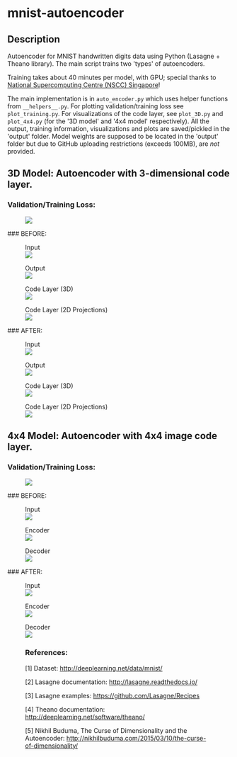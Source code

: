 # mnist-autoencoder

## Description

Autoencoder for MNIST handwritten digits data using Python (Lasagne + Theano library). The main script trains two 'types' of autoencoders.

Training takes about 40 minutes per model, with GPU; special thanks to [National Supercomputing Centre (NSCC) Singapore](http://www.nscc.sg)!  

The main implementation is in ```auto_encoder.py``` which uses helper functions from ```__helpers__.py```. For plotting validation/training loss see ```plot_training.py```. For visualizations of the code layer, see ```plot_3D.py``` and ```plot_4x4.py``` (for the '3D model' and '4x4 model' respectively). All the output, training information, visualizations and plots are saved/pickled in the 'output' folder. Model weights are supposed to be located in the 'output' folder but due to GitHub uploading restrictions (exceeds 100MB), are *not* provided. 


## 3D Model: Autoencoder with 3-dimensional code layer.
### Validation/Training Loss:
<figure>
<img src="./output/3D_training.jpg">
</figure>
### BEFORE:
<figure>
<figcaption>Input</figcaption>
<img src="./output/3D_in.jpg">
</figure>
<figure>
<figcaption>Output</figcaption>
<img src="./output/3D_out_1.jpg">
</figure>
<figure>
<figcaption>Code Layer (3D)</figcaption>
<img src="./output/3D_code_1.jpg">
</figure>
<figure>
<figcaption>Code Layer (2D Projections)</figcaption>
<img src="./output/3D_code_xy_1.jpg">
</figure>
### AFTER:
<figure>
<figcaption>Input</figcaption>
<img src="./output/3D_in.jpg">
</figure>
<figure>
<figcaption>Output</figcaption>
<img src="./output/3D_out_2.jpg">
</figure>
<figure>
<figcaption>Code Layer (3D)</figcaption>
<img src="./output/3D_code_2.jpg">
</figure>
<figure>
<figcaption>Code Layer (2D Projections)</figcaption>
<img src="./output/3D_code_xy_2.jpg">
</figure>

## 4x4 Model: Autoencoder with 4x4 image code layer.
### Validation/Training Loss:
<figure>
<img src="./output/4x4_training.jpg">
</figure>
### BEFORE:
<figure>
<figcaption>Input</figcaption>
<img src="./output/4x4_in.jpg">
</figure>
<figure>
<figcaption>Encoder</figcaption>
<img src="./output/4x4_code_1.jpg">
</figure>
<figure>
<figcaption>Decoder</figcaption>
<img src="./output/4x4_out_1.jpg">
</figure>
### AFTER:
<figure>
<figcaption>Input</figcaption>
<img src="./output/4x4_in.jpg">
</figure>
<figure>
<figcaption>Encoder</figcaption>
<img src="./output/4x4_code_2.jpg">
</figure>
<figure>
<figcaption>Decoder</figcaption>
<img src="./output/4x4_out_2.jpg">
</figure>
<figure>

### References:

[1] Dataset: <http://deeplearning.net/data/mnist/>

[2] Lasagne documentation: <http://lasagne.readthedocs.io/>

[3] Lasagne examples: <https://github.com/Lasagne/Recipes>

[4] Theano documentation: <http://deeplearning.net/software/theano/>

[5] Nikhil Buduma, The Curse of Dimensionality and the Autoencoder: <http://nikhilbuduma.com/2015/03/10/the-curse-of-dimensionality/>
